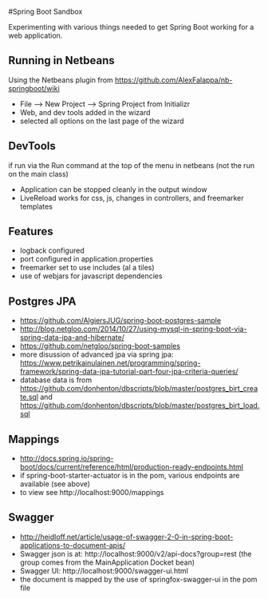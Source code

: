 #Spring Boot Sandbox

Experimenting with various things needed to get Spring Boot working for a web 
application.

## Running in Netbeans

Using the Netbeans plugin from https://github.com/AlexFalappa/nb-springboot/wiki

* File --> New Project --> Spring Project from Initializr
* Web, and dev tools added in the wizard
* selected all options on the last page of the wizard

## DevTools

if run via the Run command at the top of the menu in netbeans (not the 
run on the main class)

* Application can be stopped cleanly in the output window
* LiveReload works for css, js, changes in controllers, and freemarker templates


## Features
* logback configured
* port configured in application.properties
* freemarker set to use includes (al a tiles)
* use of webjars for javascript dependencies


## Postgres JPA
* https://github.com/AlgiersJUG/spring-boot-postgres-sample
* http://blog.netgloo.com/2014/10/27/using-mysql-in-spring-boot-via-spring-data-jpa-and-hibernate/
* https://github.com/netgloo/spring-boot-samples
* more disussion of advanced jpa via spring jpa: https://www.petrikainulainen.net/programming/spring-framework/spring-data-jpa-tutorial-part-four-jpa-criteria-queries/
* database data is from https://github.com/donhenton/dbscripts/blob/master/postgres_birt_create.sql
and https://github.com/donhenton/dbscripts/blob/master/postgres_birt_load.sql


## Mappings
* http://docs.spring.io/spring-boot/docs/current/reference/html/production-ready-endpoints.html
* if spring-boot-starter-actuator is in the pom, various endpoints are available (see above)
* to view see http://localhost:9000/mappings



## Swagger
* http://heidloff.net/article/usage-of-swagger-2-0-in-spring-boot-applications-to-document-apis/
* Swagger json is at: http://localhost:9000/v2/api-docs?group=rest (the group comes 
from the MainApplication Docket bean)
* Swagger UI: http://localhost:9000/swagger-ui.html 
* the document is mapped by the use of springfox-swagger-ui in the pom file

